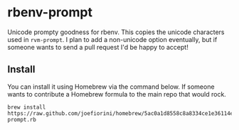 # rbenv-prompt

Unicode prompty goodness for rbenv. This copies the unicode characters used in `rvm-prompt`. I plan to add a non-unicode option eventually, but if someone wants to send a pull request I'd be happy to accept!

## Install

You can install it using Homebrew via the command below. If someone wants to contribute a Homebrew formula to the main repo that would rock.

    brew install https://raw.github.com/joefiorini/homebrew/5ac0a1d8558c8a8334ce1e36114e82f6bb628e5e/Library/Formula/rbenv-prompt.rb
